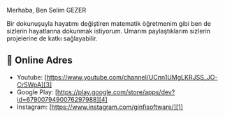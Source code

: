 Merhaba, Ben Selim GEZER

Bir dokunuşuyla hayatımı değiştiren matematik öğretmenim gibi ben de sizlerin hayatlarına dokunmak istiyorum. Umarım paylaştıklarım sizlerin projelerine de katkı sağlayabilir.

## 👷 Online Adres
- Youtube: [https://www.youtube.com/channel/UCnn1UMgLKRJSS_JO-CrSWpA][3]
- Google Play: [https://play.google.com/store/apps/dev?id=6790079490076297988][4]
- Instagram: [https://www.instagram.com/ginfisoftware/][1]

